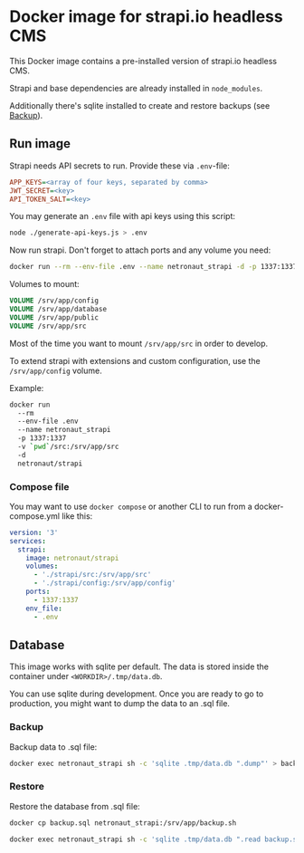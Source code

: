 # Docker image for strapi.io headless CMS

This Docker image contains a pre-installed version of strapi.io headless CMS.

Strapi and base dependencies are already installed in `node_modules`.

Additionally there's sqlite installed to create and restore backups (see [Backup](#backup)).

## Run image

Strapi needs API secrets to run. Provide these via `.env`-file:

```ini
APP_KEYS=<array of four keys, separated by comma>
JWT_SECRET=<key>
API_TOKEN_SALT=<key>
```

You may generate an `.env` file with api keys using this script:

```bash
node ./generate-api-keys.js > .env
```

Now run strapi. Don't forget to attach ports and any volume you need:

```bash
docker run --rm --env-file .env --name netronaut_strapi -d -p 1337:1337 netronaut/strapi
```

Volumes to mount:

```Dockerfile
VOLUME /srv/app/config
VOLUME /srv/app/database
VOLUME /srv/app/public
VOLUME /srv/app/src
```

Most of the time you want to mount `/srv/app/src` in order to develop.

To extend strapi with extensions and custom configuration, use the `/srv/app/config` volume.

Example:

```bash
docker run
  --rm
  --env-file .env
  --name netronaut_strapi
  -p 1337:1337
  -v `pwd`/src:/srv/app/src
  -d
  netronaut/strapi
```

### Compose file

You may want to use `docker compose` or another CLI to run from a docker-compose.yml like this:

```yml
version: '3'
services:
  strapi:
    image: netronaut/strapi
    volumes:
      - './strapi/src:/srv/app/src'
      - './strapi/config:/srv/app/config'
    ports:
      - 1337:1337
    env_file:
      - .env
```

## Database

This image works with sqlite per default. The data is stored inside the container under `<WORKDIR>/.tmp/data.db`.

You can use sqlite during development. Once you are ready to go to production, you might want to dump the data to an .sql file.

### Backup

Backup data to .sql file:

```bash
docker exec netronaut_strapi sh -c 'sqlite .tmp/data.db ".dump"' > backup.sql
```

### Restore

Restore the database from .sql file:

```bash
docker cp backup.sql netronaut_strapi:/srv/app/backup.sh
```

```bash
docker exec netronaut_strapi sh -c 'sqlite .tmp/data.db ".read backup.sh"'
```
